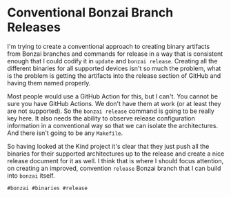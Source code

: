 # Conventional Bonzai Branch Releases

I'm trying to create a conventional approach to creating binary
artifacts from Bonzai branches and commands for release in a way that is
consistent enough that I could codify it in `update` and `bonzai
release`. Creating all the different binaries for all supported devices
isn't so much the problem, what is the problem is getting the artifacts
into the release section of GitHub and having them named properly.

Most people would use a GitHub Action for this, but I can't. You cannot
be sure you have GitHub Actions. We don't have them at work (or at least
they are not supported). So the `bonzai release` command is going to be
really key here. It also needs the ability to observe release
configuration information in a conventional way so that we can isolate
the architectures. And there isn't going to be any `Makefile`.

So having looked at the Kind project it's clear that they just push all
the binaries for their supported architectures up to the release and
create a nice release document for it as well. I think that is where I
should focus attention, on creating an improved, convention `release`
Bonzai branch that I can build into `bonzai` itself.

    #bonzai #binaries #release
